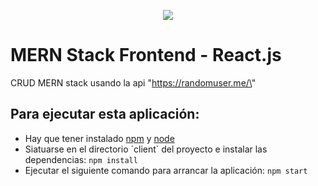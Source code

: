 <p align="center">
  <a href="https://www.buymeacoffee.com/cmur" rel=”noopener noreferrer”><img src="https://img.buymeacoffee.com/button-api/?text=Buy me a coffee&emoji=&slug=cmur&button_colour=FFDD00&font_colour=000000&font_family=Cookie&outline_colour=000000&coffee_colour=ffffff"></a>
</p>

# MERN Stack Frontend - React.js

CRUD MERN stack usando la api \"https://randomuser.me/\"

## Para ejecutar esta aplicación:
* Hay que tener instalado [npm](https://www.npmjs.com) y [node](https://nodejs.org/es/)
* Siatuarse en el directorio ´client´ del proyecto e instalar las dependencias: `npm install`
* Ejecutar el siguiente comando para arrancar la aplicación: `npm start`
